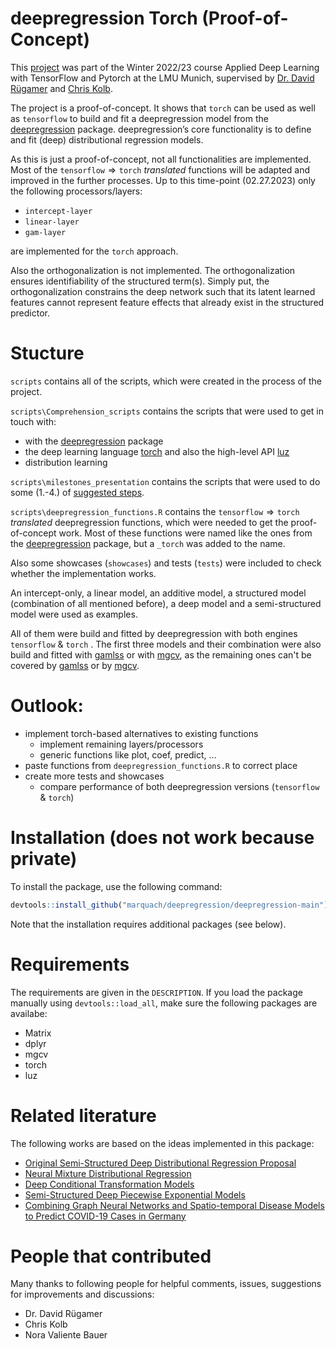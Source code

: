 
# deepregression Torch (Proof-of-Concept)

This [project](https://docs.google.com/presentation/d/12HXZZBmmlvctInJTBOdDjULu1Eur97WB7ucGwSFCMaA/mobilepresent?slide=id.p) was part of the Winter 2022/23 course Applied Deep Learning with TensorFlow and Pytorch at the LMU Munich, supervised by [Dr. David Rügamer](https://www.slds.stat.uni-muenchen.de/people/ruegamer/) and [Chris Kolb](https://www.slds.stat.uni-muenchen.de/people/kolb/).

The project is a proof-of-concept. It shows that $\texttt{torch}$ can be used as well as $\texttt{tensorflow}$ to build and fit a deepregression model from the [deepregression](https://github.com/neural-structured-additive-learning/deepregression) package.
deepregression’s core functionality is to define and fit (deep) distributional regression models. 

As this is just a proof-of-concept, not all functionalities are implemented.
Most of the $\texttt{tensorflow} \Rightarrow \texttt{torch}$  *translated* functions will be adapted and improved in the further processes.
Up to this time-point (02.27.2023) only the following processors/layers:

- $\texttt{intercept-layer}$
- $\texttt{linear-layer}$
- $\texttt{gam-layer}$

are implemented for the $\texttt{torch}$ approach.

Also the orthogonalization is not implemented. The orthogonalization ensures identifiability of the structured term(s). Simply put, the orthogonalization constrains the deep network such that its latent learned features cannot
represent feature effects that already exist in the structured predictor.

# Stucture

`scripts` contains all of the scripts, which were created in the process of the project.

`scripts\Comprehension_scripts` contains the scripts that were used to get in touch with: 

 - with the [deepregression](https://github.com/neural-structured-additive-learning/deepregression) package 
 - the deep learning language  [torch](https://cran.r-project.org/web/packages/torch/) and also the high-level API [luz](https://cran.r-project.org/web/packages/luz/)
 - distribution learning
 
 `scripts\milestones_presentation` contains the scripts that were used to do some (1.-4.) of [suggested steps](https://docs.google.com/presentation/d/12HXZZBmmlvctInJTBOdDjULu1Eur97WB7ucGwSFCMaA/mobilepresent?slide=id.g188f35a056e_0_35). 


`scripts\deepregression_functions.R` contains the $\texttt{tensorflow} \Rightarrow \texttt{torch}$  *translated* deepregression functions, which were needed to get the proof-of-concept work. 
Most of these functions were named like the ones from the [deepregression](https://github.com/neural-structured-additive-learning/deepregression) package, but a `_torch` was added to the name.

Also some showcases (`showcases`) and tests (`tests`) were included to check whether the implementation works.

An intercept-only, a linear model, an additive model, a structured model (combination of all mentioned before), a deep model and a semi-structured model were used as examples. 

All of them were build and fitted by deepregression with both engines  $\texttt{tensorflow}$ & $\texttt{torch}$ . The first three models and their combination were also build and fitted with [gamlss](https://www.gamlss.com) or with [mgcv](https://cran.r-project.org/web/packages/mgcv/index.html), as the remaining ones can't be covered by [gamlss](https://www.gamlss.com) or by [mgcv](https://cran.r-project.org/web/packages/mgcv/index.html).

# Outlook:

  - implement torch-based alternatives to existing functions
    - implement remaining layers/processors
    - generic functions like plot, coef, predict, ...
  - paste functions from `deepregression_functions.R` to correct place
  - create more tests and showcases
    - compare performance of both deepregression versions ($\texttt{tensorflow}$ & $\texttt{torch}$)

    
# Installation (does not work because private)

To install the package, use the following command:
``` r
devtools::install_github("marquach/deepregression/deepregression-main")
```
Note that the installation requires additional packages (see below).

# Requirements

The requirements are given in the `DESCRIPTION`. If you load the package manually using `devtools::load_all`, make sure the following packages are availabe:

  - Matrix
  - dplyr
  - mgcv
  - torch
  - luz



# Related literature

The following works are based on the ideas implemented in this package:

* [Original Semi-Structured Deep Distributional Regression Proposal](https://arxiv.org/abs/2002.05777)
* [Neural Mixture Distributional Regression](https://arxiv.org/abs/2010.06889)
* [Deep Conditional Transformation Models](https://arxiv.org/abs/2010.07860)
* [Semi-Structured Deep Piecewise Exponential Models](https://arxiv.org/abs/2011.05824)
* [Combining Graph Neural Networks and Spatio-temporal Disease Models to Predict COVID-19 Cases in Germany](https://arxiv.org/abs/2101.00661)

# People that contributed

Many thanks to following people for helpful comments, issues, suggestions for improvements and discussions: 

* Dr. David Rügamer
* Chris Kolb
* Nora Valiente Bauer
